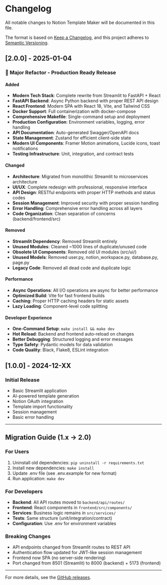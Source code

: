 # Changelog

All notable changes to Notion Template Maker will be documented in this file.

The format is based on [Keep a Changelog](https://keepachangelog.com/en/1.0.0/),
and this project adheres to [Semantic Versioning](https://semver.org/spec/v2.0.0.html).

## [2.0.0] - 2025-01-04

### 🚀 Major Refactor - Production Ready Release

#### Added
- **Modern Tech Stack**: Complete rewrite from Streamlit to FastAPI + React
- **FastAPI Backend**: Async Python backend with proper REST API design
- **React Frontend**: Modern SPA with React 18, Vite, and Tailwind CSS
- **Docker Support**: Full containerization with docker-compose
- **Comprehensive Makefile**: Single-command setup and deployment
- **Production Configuration**: Environment variables, logging, error handling
- **API Documentation**: Auto-generated Swagger/OpenAPI docs
- **State Management**: Zustand for efficient client-side state
- **Modern UI Components**: Framer Motion animations, Lucide icons, toast notifications
- **Testing Infrastructure**: Unit, integration, and contract tests

#### Changed
- **Architecture**: Migrated from monolithic Streamlit to microservices architecture
- **UI/UX**: Complete redesign with professional, responsive interface
- **API Design**: RESTful endpoints with proper HTTP methods and status codes
- **Session Management**: Improved security with proper session handling
- **Error Handling**: Comprehensive error handling across all layers
- **Code Organization**: Clean separation of concerns (backend/frontend/src)

#### Removed
- **Streamlit Dependency**: Removed Streamlit entirely
- **Unused Modules**: Cleaned ~1000 lines of duplicate/unused code
- **Obsolete UI Components**: Removed old UI modules (src/ui/)
- **Unused Models**: Removed user.py, notion_workspace.py, database.py, page.py
- **Legacy Code**: Removed all dead code and duplicate logic

#### Performance
- **Async Operations**: All I/O operations are async for better performance
- **Optimized Build**: Vite for fast frontend builds
- **Caching**: Proper HTTP caching headers for static assets
- **Lazy Loading**: Component-level code splitting

#### Developer Experience
- **One-Command Setup**: `make install && make dev`
- **Hot Reload**: Backend and frontend auto-reload on changes
- **Better Debugging**: Structured logging and error messages
- **Type Safety**: Pydantic models for data validation
- **Code Quality**: Black, Flake8, ESLint integration

## [1.0.0] - 2024-12-XX

### Initial Release
- Basic Streamlit application
- AI-powered template generation
- Notion OAuth integration
- Template import functionality
- Session management
- Basic error handling

---

## Migration Guide (1.x → 2.0)

### For Users
1. Uninstall old dependencies: `pip uninstall -r requirements.txt`
2. Install new dependencies: `make install`
3. Update .env file (see .env.example for new format)
4. Run application: `make dev`

### For Developers
- **Backend**: All API routes moved to `backend/api/routes/`
- **Frontend**: React components in `frontend/src/components/`
- **Services**: Business logic remains in `src/services/`
- **Tests**: Same structure (unit/integration/contract)
- **Configuration**: Use .env for environment variables

### Breaking Changes
- API endpoints changed from Streamlit routes to REST API
- Authentication flow updated for JWT-like session management
- Frontend now SPA (no server-side rendering)
- Port changed from 8501 (Streamlit) to 8000 (backend) + 5173 (frontend)

---

For more details, see the [GitHub releases](https://github.com/yourusername/notion-template-maker/releases).
